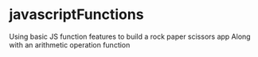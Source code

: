 # javascriptFunctions
 Using basic JS function features to build a rock paper scissors app
 Along with an arithmetic operation function
